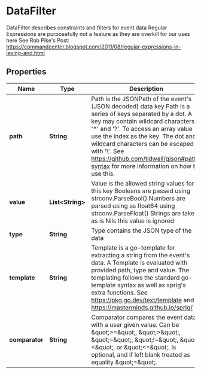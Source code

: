 

# DataFilter

DataFilter describes constraints and filters for event data Regular Expressions are purposefully not a feature as they are overkill for our uses here See Rob Pike's Post: https://commandcenter.blogspot.com/2011/08/regular-expressions-in-lexing-and.html
## Properties

Name | Type | Description | Notes
------------ | ------------- | ------------- | -------------
**path** | **String** | Path is the JSONPath of the event&#39;s (JSON decoded) data key Path is a series of keys separated by a dot. A key may contain wildcard characters &#39;*&#39; and &#39;?&#39;. To access an array value use the index as the key. The dot and wildcard characters can be escaped with &#39;\\&#39;. See https://github.com/tidwall/gjson#path-syntax for more information on how to use this. | 
**value** | **List&lt;String&gt;** | Value is the allowed string values for this key Booleans are passed using strconv.ParseBool() Numbers are parsed using as float64 using strconv.ParseFloat() Strings are taken as is Nils this value is ignored | 
**type** | **String** | Type contains the JSON type of the data | 
**template** | **String** | Template is a go-template for extracting a string from the event&#39;s data. A Template is evaluated with provided path, type and value. The templating follows the standard go-template syntax as well as sprig&#39;s extra functions. See https://pkg.go.dev/text/template and https://masterminds.github.io/sprig/ |  [optional]
**comparator** | **String** | Comparator compares the event data with a user given value. Can be \&quot;&gt;&#x3D;\&quot;, \&quot;&gt;\&quot;, \&quot;&#x3D;\&quot;, \&quot;!&#x3D;\&quot;, \&quot;&lt;\&quot;, or \&quot;&lt;&#x3D;\&quot;. Is optional, and if left blank treated as equality \&quot;&#x3D;\&quot;. |  [optional]



